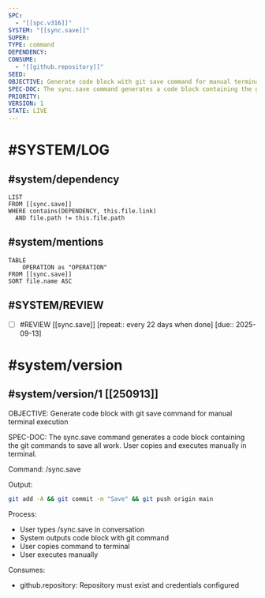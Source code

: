 ```yaml
---
SPC:
  - "[[spc.v316]]"
SYSTEM: "[[sync.save]]"
SUPER:
TYPE: command
DEPENDENCY:
CONSUME:
  - "[[github.repository]]"
SEED:
OBJECTIVE: Generate code block with git save command for manual terminal execution
SPEC-DOC: The sync.save command generates a code block containing the git commands to save all work. User copies and executes manually in terminal.
PRIORITY:
VERSION: 1
STATE: LIVE
---
```

# #SYSTEM/LOG
## #system/dependency
~~~dataview
LIST
FROM [[sync.save]]
WHERE contains(DEPENDENCY, this.file.link)
  AND file.path != this.file.path
~~~
## #system/mentions
~~~dataview
TABLE
    OPERATION as "OPERATION"
FROM [[sync.save]]
SORT file.name ASC
~~~
## #SYSTEM/REVIEW
- [ ] #REVIEW [[sync.save]]  [repeat:: every 22 days when done]  [due:: 2025-09-13]
# #system/version
## #system/version/1 [[250913]]
OBJECTIVE: Generate code block with git save command for manual terminal execution

SPEC-DOC:
The sync.save command generates a code block containing the git commands to save all work. User copies and executes manually in terminal.

Command: /sync.save

Output:
```bash
git add -A && git commit -m "Save" && git push origin main
```

Process:
- User types /sync.save in conversation
- System outputs code block with git command
- User copies command to terminal
- User executes manually

Consumes:
- github.repository: Repository must exist and credentials configured